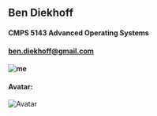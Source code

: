 ## Ben Diekhoff
#### CMPS 5143 Advanced Operating Systems
#### ben.diekhoff@gmail.com
#### ![me](https://avatars3.githubusercontent.com/u/54561882?s=460&v=4)  
#### Avatar:
![Avatar](https://i.imgur.com/p9OtBVb.jpg)

